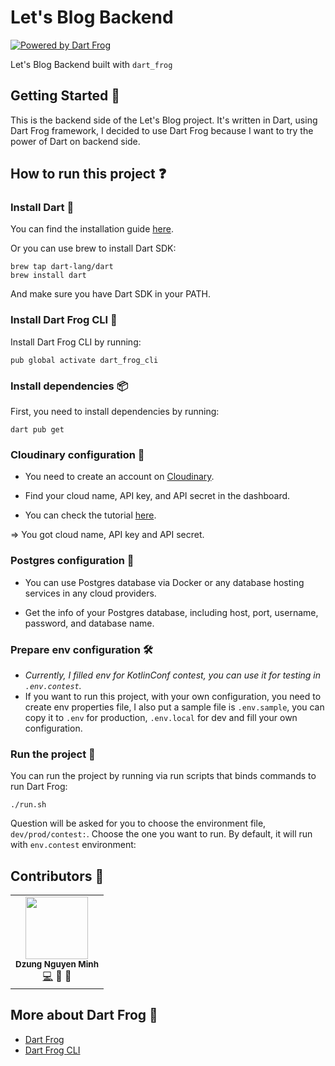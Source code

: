 # Let's Blog Backend

[![Powered by Dart Frog](https://img.shields.io/endpoint?url=https://tinyurl.com/dartfrog-badge)](https://dartfrog.vgv.dev)

Let's Blog Backend built with `dart_frog`

## Getting Started 🤖

This is the backend side of the Let's Blog project. It's written in Dart, using Dart Frog framework, I decided to use Dart Frog because I want to try the power of Dart on backend side.

## How to run this project ❓

### Install Dart 🎯

You can find the installation guide [here](https://dart.dev/get-dart).

Or you can use brew to install Dart SDK:

```shell
brew tap dart-lang/dart
brew install dart
```

And make sure you have Dart SDK in your PATH.

### Install Dart Frog CLI 🐸

Install Dart Frog CLI by running:

```shell
pub global activate dart_frog_cli
```

### Install dependencies 📦

First, you need to install dependencies by running:

```shell
dart pub get
```

### Cloudinary configuration 🌈

- You need to create an account on [Cloudinary](https://cloudinary.com/).

- Find your cloud name, API key, and API secret in the dashboard.

- You can check the tutorial [here](https://cloudinary.com/documentation/finding_your_credentials_tutorial).

=> You got cloud name, API key and API secret.

### Postgres configuration 🐘

- You can use Postgres database via Docker or any database hosting services in any cloud providers.

- Get the info of your Postgres database, including host, port, username, password, and database name.

### Prepare env configuration 🛠

- _Currently, I filled env for KotlinConf contest, you can use it for testing in `.env.contest`._
- If you want to run this project, with your own configuration, you need to create env properties file, I also put a sample file is `.env.sample`, you can copy it to `.env` for production, `.env.local` for dev and fill your own configuration.

### Run the project 🚀

You can run the project by running via run scripts that binds commands to run Dart Frog:

```shell
./run.sh
```

Question will be asked for you to choose the environment file, `dev/prod/contest:`. Choose the one you want to run. By default, it will run with `env.contest` environment:

## Contributors 🌟

<table>
  <tr>
    <td align="center"><img src="https://avatars.githubusercontent.com/u/63831488?v=4" width="100px;" alt=""/><br /><sub><b>Dzung Nguyen Minh</b></sub></a><br /><a href="https://github.com/dungngminh/app_creaty/commits?author=dungngminh" title="Maintainer">💻</a> <a title="Document">📖</a> <a title="Fix Bug">🐛</a>  
</tr>
</table>

## More about Dart Frog 🐸

- [Dart Frog](https://dartfrog.vgv.dev)
- [Dart Frog CLI](https://pub.dev/packages/dart_frog_cli)
